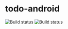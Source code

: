# todo-android
[![Build status](https://build.appcenter.ms/v0.1/apps/27052b8d-a097-4579-9a24-25592774ec3b/branches/dev/badge)](https://appcenter.ms)
[![Build status](https://build.appcenter.ms/v0.1/apps/27052b8d-a097-4579-9a24-25592774ec3b/branches/master/badge)](https://appcenter.ms)
